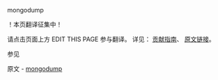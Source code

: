  mongodump

 ！本页翻译征集中！

请点击页面上方 EDIT THIS PAGE 参与翻译。
详见：
[贡献指南]( https://github.com/JinMuInfo/MongoDB-Manual-zh/blob/master/CONTRIBUTING.md )、
[原文链接](  https://docs.mongodb.com/manual/reference/program/mongodump/  )。

 参见

原文 - [mongodump]( https://docs.mongodb.com/manual/reference/program/mongodump/ )

